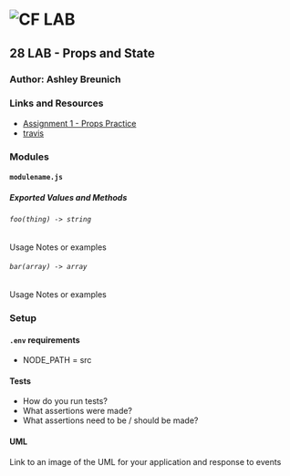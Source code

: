 ![CF](http://i.imgur.com/7v5ASc8.png) LAB
=================================================

## 28 LAB - Props and State

### Author: Ashley Breunich

### Links and Resources
* [Assignment 1 - Props Practice](https://codesandbox.io/s/0p7mp686qw)
* [travis](http://xyz.com)

### Modules
#### `modulename.js`
##### Exported Values and Methods

###### `foo(thing) -> string`
Usage Notes or examples

###### `bar(array) -> array`
Usage Notes or examples

### Setup
#### `.env` requirements
* NODE_PATH = src

#### Tests
* How do you run tests?
* What assertions were made?
* What assertions need to be / should be made?

#### UML
Link to an image of the UML for your application and response to events
